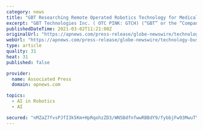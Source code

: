 ```yaml
---
category: news
title: "GBT Researching Remote Operated Robotics Technology for Medical Applications"
excerpt: "GBT Technologies Inc. ( OTC PINK: GTCH) (“GBT” or the “Company”), is continuing its research with AI based, robotics technology for the medical field. The research is now focused on remote operation robotics for use in medical procedures."
publishedDateTime: 2021-03-02T11:21:00Z
originalUrl: "https://apnews.com/press-release/globe-newswire/technology-business-corporate-news-communication-technology-products-and-services-e13e6204611c5c08b0c9fb227ffde1b9"
webUrl: "https://apnews.com/press-release/globe-newswire/technology-business-corporate-news-communication-technology-products-and-services-e13e6204611c5c08b0c9fb227ffde1b9"
type: article
quality: 31
heat: 31
published: false

provider:
  name: Associated Press
  domain: apnews.com

topics:
  - AI in Robotics
  - AI

secured: "nMZaZ7fvsPJfI3k5Km+HpRqohzZD3/WN5BdfnfwwRBBdY9/fybbjFw93MwuTYQszVFL749EO8Kyrv2wV2mt6ROFUNdFVgZlVdmoxMYLTMrn2r7k4xTzwLI3w4UsE2k/HYM5GgVSKAxBRNFja5tvmWyDtRg1+MtITRqZ6WI5BU2ECh30TfRkfmWBtfyyWmc7cbZWZFAPXRcvWnx/tMZwX0tOoZRqSJunAKEKz4u719+3c8lE+wf7JCec3GP7PumTeOPKqAOWLcdJvliP5p7lbCR5v/kou6aHOOMpZtwP8wwZ2xaAxgdfyUaRC4j/bRxIkPLLbMA6viDZZLwMti0jyToT7d97jk8OWe8v8t5tVEYA=;njRnDvBkb5lGhE4ejzAvVA=="
---
```


